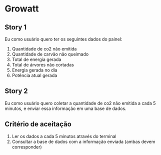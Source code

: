 # Growatt

## Story 1

Eu como usuário quero ter os seguintes dados do painel:

1. Quantidade de co2 não emitida
2. Quantidade de carvão não queimado
3. Total de energia gerada
4. Total de árvores não cortadas
5. Energia gerada no dia
6. Potência atual gerada

## Story 2

Eu como usuário quero coletar a quantidade de co2 não emitida
a cada 5 minutos, e enviar essa informação em uma base de dados.

## Critério de aceitação

1. Ler os dados a cada 5 minutos através do terminal
2. Consultar a base de dados com a informação enviada (ambas devem corresponder)